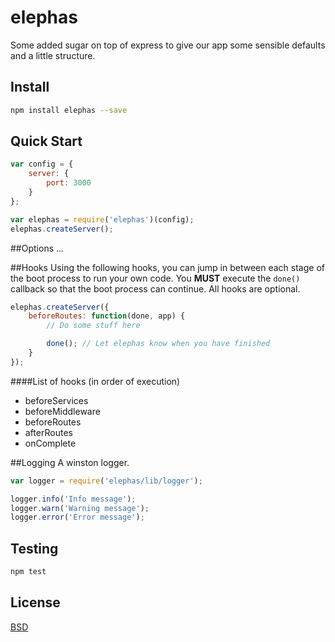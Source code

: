 elephas
=======================

Some added sugar on top of express to give our app some sensible defaults and a little structure.

## Install

```sh
npm install elephas --save
```

## Quick Start

```js
var config = {
    server: {
        port: 3000
    }
};

var elephas = require('elephas')(config);
elephas.createServer();

```

##Options
...

##Hooks
Using the following hooks, you can jump in between each stage of the boot process to run your own code. You **MUST** execute the `done()` callback so that the boot process can continue. All hooks are optional.

```js
elephas.createServer({
    beforeRoutes: function(done, app) {
        // Do some stuff here

        done(); // Let elephas know when you have finished
    }
});
```

####List of hooks (in order of execution)

* beforeServices
* beforeMiddleware
* beforeRoutes
* afterRoutes
* onComplete



##Logging
A winston logger.

```js
var logger = require('elephas/lib/logger');

logger.info('Info message');
logger.warn('Warning message');
logger.error('Error message');

```

## Testing

```js
npm test
```

## License
[BSD](https://github.com/bigdatr/elephas/blob/master/LICENSE)


[npm-image]: https://img.shields.io/npm/v/koa.svg?style=flat-square
[npm-url]: https://npmjs.org/package/koa